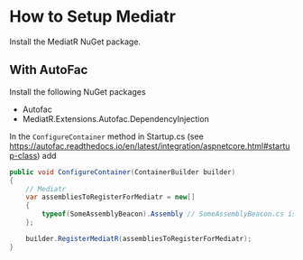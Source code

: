 # How to Setup Mediatr

Install the MediatR NuGet package.

## With AutoFac

Install the following NuGet packages
 - Autofac
 - MediatR.Extensions.Autofac.DependencyInjection

In the `ConfigureContainer` method in Startup.cs (see https://autofac.readthedocs.io/en/latest/integration/aspnetcore.html#startup-class) add

```C#
public void ConfigureContainer(ContainerBuilder builder)
{
    // Mediatr
    var assembliesToRegisterForMediatr = new[]
    {
        typeof(SomeAssemblyBeacon).Assembly // SomeAssemblyBeacon.cs is an empty file that you create at the root of a project to identify the assembly.
    };

    builder.RegisterMediatR(assembliesToRegisterForMediatr);
}
```
